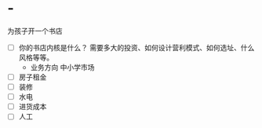 # -
为孩子开一个书店
- [ ] 你的书店内核是什么？ 需要多大的投资、如何设计营利模式、如何选址、什么风格等等。 
  + 业务方向 中小学市场
- [ ] 房子租金 
- [ ] 装修 
- [ ] 水电 
- [ ] 进货成本 
- [ ] 人工
